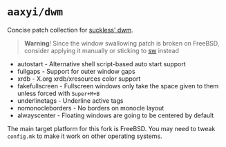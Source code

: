 # `aaxyi/dwm`

Concise patch collection for [suckless' dwm].

[suckless' dwm]: https://dwm.suckless.org/

> **Warning**! Since the window swallowing patch is broken on FreeBSD, consider applying it manually
> or sticking to [sw] instead

-   autostart - Alternative shell script-based auto start support
-   fullgaps - Support for outer window gaps
-   xrdb - X.org xrdb/xresources color support
-   fakefullscreen - Fullscreen windows only take the space given to them unless forced with `Super+M+B`
-   underlinetags - Underline active tags
-   nomonocleborders - No borders on monocle layout
-   alwayscenter - Floating windows are going to be centered by default

The main target platform for this fork is FreeBSD. You may need to tweak `config.mk` to
make it work on other operating systems.

[sw]: https://code.axyria.dev/sw

